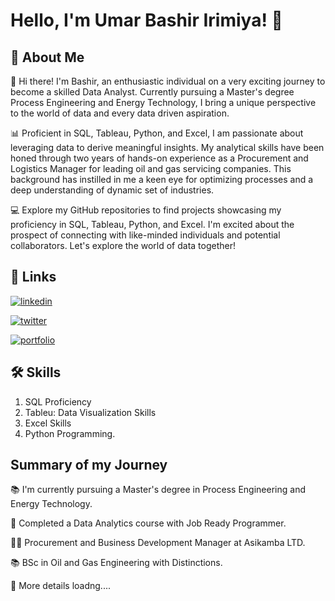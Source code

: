 
# Hello, I'm Umar Bashir Irimiya! 👋


## 🚀 About Me
👋 Hi there! I'm Bashir, an enthusiastic individual on a very exciting journey to become a skilled Data Analyst. Currently pursuing a Master's degree Process Engineering and Energy Technology, I bring a unique perspective to the world of data and every data driven aspiration.

📊 Proficient in SQL, Tableau, Python, and Excel, I am passionate about leveraging data to derive meaningful insights. My analytical skills have been honed through two years of hands-on experience as a Procurement and Logistics Manager for leading oil and gas servicing companies. This background has instilled in me a keen eye for optimizing processes and a deep understanding of dynamic set of industries.

💻 Explore my GitHub repositories to find projects showcasing my proficiency in SQL, Tableau, Python, and Excel. I'm excited about the prospect of connecting with like-minded individuals and potential collaborators. Let's explore the world of data together!
## 🔗 Links

[![linkedin](https://img.shields.io/badge/linkedin-0A66C2?style=for-the-badge&logo=linkedin&logoColor=white)](https://www.linkedin.com/in/bashir-irimiya-umar-50391a12a/)

[![twitter](https://img.shields.io/badge/twitter-1DA1F2?style=for-the-badge&logo=twitter&logoColor=white)](https://twitter.com/xpency_)

[![portfolio](https://img.shields.io/badge/my_portfolio-000?style=for-the-badge&logo=ko-fi&logoColor=white)]()
## 🛠 Skills
1. SQL Proficiency
2. Tableu: Data Visualization Skills
3. Excel Skills
4. Python Programming.


## Summary of my Journey


📚 I'm currently pursuing a Master's degree in Process Engineering and Energy Technology. 

🧠 Completed a Data Analytics course with Job Ready Programmer.

👩‍💻 Procurement and Business Development  Manager at Asikamba LTD.

📚 BSc in Oil and Gas Engineering with Distinctions.

💬 More details loadng....






